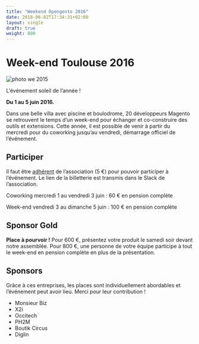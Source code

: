 ```yaml
---
title: "Weekend Opengento 2016"
date: 2018-06-02T17:34:31+02:00
layout: single
draft: true
weight: 800
---
```

# Week-end Toulouse 2016

![photo we 2015](https://raw.githubusercontent.com/opengento/site-opengento/master/static/img/photos/weekend-2016.jpg)

L’événement soleil de l’année !

**Du 1 au 5 juin 2016.**

Dans une belle villa avec piscine et boulodrome, 20 développeurs Magento se retrouvent le temps d’un week-end pour échanger et co-construire des outils et extensions.
Cette année, il est possible de venir à partir du mercredi pour du coworking jusqu’au vendredi, démarrage officiel de l’événement.

## Participer

Il faut être [adhérent](https://www.opengento.fr/association/) de l’association (5 €) pour pouvoir participer à l’événement. Le lien de la billetterie est transmis dans le Slack de l’association.

Coworking mercredi 1 au vendredi 3 juin : 60 € en pension complète

Week-end vendredi 3 au dimanche 5 juin : 100 € en pension complète

 

## Sponsor Gold

**Place à pourvoir !**
Pour 600 €, présentez votre produit le samedi soir devant notre assemblée.
Pour 800 €, une personne de votre équipe participe à tout le week-end en pension complète en plus de la présentation.

## Sponsors

Grâce à ces entreprises, les places sont individuellement abordables et l’événement peut avoir lieu. Merci pour leur contribution !

- Monsieur Biz
- X2i 
- Occitech 
- PH2M 
- Boutik Circus
- Diglin